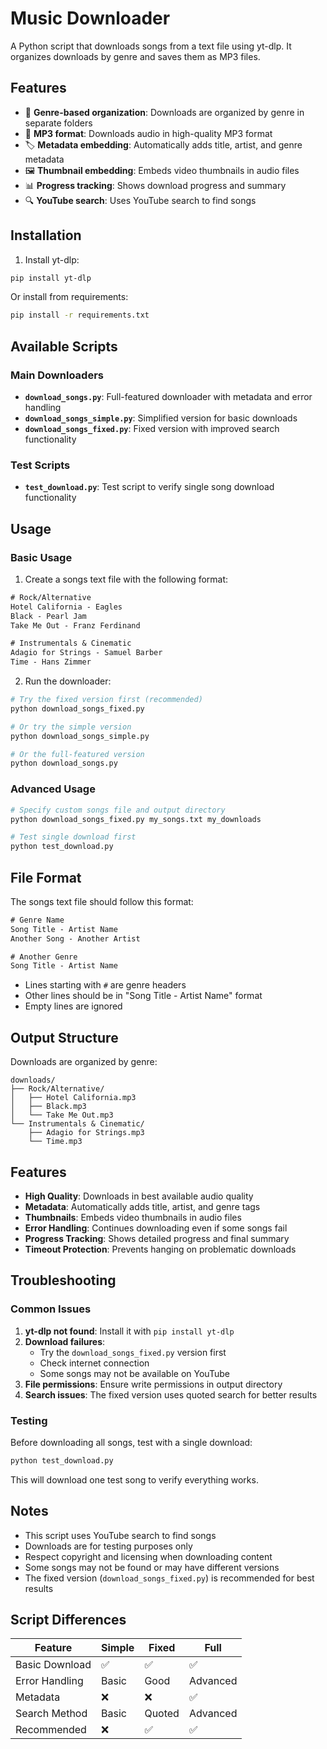 # Music Downloader

A Python script that downloads songs from a text file using yt-dlp. It organizes downloads by genre and saves them as MP3 files.

## Features

- 📁 **Genre-based organization**: Downloads are organized by genre in separate folders
- 🎵 **MP3 format**: Downloads audio in high-quality MP3 format
- 🏷️ **Metadata embedding**: Automatically adds title, artist, and genre metadata
- 🖼️ **Thumbnail embedding**: Embeds video thumbnails in audio files
- 📊 **Progress tracking**: Shows download progress and summary
- 🔍 **YouTube search**: Uses YouTube search to find songs

## Installation

1. Install yt-dlp:

```bash
pip install yt-dlp
```

Or install from requirements:

```bash
pip install -r requirements.txt
```

## Available Scripts

### Main Downloaders

- **`download_songs.py`**: Full-featured downloader with metadata and error handling
- **`download_songs_simple.py`**: Simplified version for basic downloads
- **`download_songs_fixed.py`**: Fixed version with improved search functionality

### Test Scripts

- **`test_download.py`**: Test script to verify single song download functionality

## Usage

### Basic Usage

1. Create a songs text file with the following format:

```txt
# Rock/Alternative
Hotel California - Eagles
Black - Pearl Jam
Take Me Out - Franz Ferdinand

# Instrumentals & Cinematic
Adagio for Strings - Samuel Barber
Time - Hans Zimmer
```

2. Run the downloader:

```bash
# Try the fixed version first (recommended)
python download_songs_fixed.py

# Or try the simple version
python download_songs_simple.py

# Or the full-featured version
python download_songs.py
```

### Advanced Usage

```bash
# Specify custom songs file and output directory
python download_songs_fixed.py my_songs.txt my_downloads

# Test single download first
python test_download.py
```

## File Format

The songs text file should follow this format:

```txt
# Genre Name
Song Title - Artist Name
Another Song - Another Artist

# Another Genre
Song Title - Artist Name
```

- Lines starting with `#` are genre headers
- Other lines should be in "Song Title - Artist Name" format
- Empty lines are ignored

## Output Structure

Downloads are organized by genre:

```
downloads/
├── Rock/Alternative/
│   ├── Hotel California.mp3
│   ├── Black.mp3
│   └── Take Me Out.mp3
└── Instrumentals & Cinematic/
    ├── Adagio for Strings.mp3
    └── Time.mp3
```

## Features

- **High Quality**: Downloads in best available audio quality
- **Metadata**: Automatically adds title, artist, and genre tags
- **Thumbnails**: Embeds video thumbnails in audio files
- **Error Handling**: Continues downloading even if some songs fail
- **Progress Tracking**: Shows detailed progress and final summary
- **Timeout Protection**: Prevents hanging on problematic downloads

## Troubleshooting

### Common Issues

1. **yt-dlp not found**: Install it with `pip install yt-dlp`
2. **Download failures**:
   - Try the `download_songs_fixed.py` version first
   - Check internet connection
   - Some songs may not be available on YouTube
3. **File permissions**: Ensure write permissions in output directory
4. **Search issues**: The fixed version uses quoted search for better results

### Testing

Before downloading all songs, test with a single download:

```bash
python test_download.py
```

This will download one test song to verify everything works.

## Notes

- This script uses YouTube search to find songs
- Downloads are for testing purposes only
- Respect copyright and licensing when downloading content
- Some songs may not be found or may have different versions
- The fixed version (`download_songs_fixed.py`) is recommended for best results

## Script Differences

| Feature        | Simple | Fixed  | Full     |
| -------------- | ------ | ------ | -------- |
| Basic Download | ✅     | ✅     | ✅       |
| Error Handling | Basic  | Good   | Advanced |
| Metadata       | ❌     | ❌     | ✅       |
| Search Method  | Basic  | Quoted | Advanced |
| Recommended    | ❌     | ✅     | ✅       |
